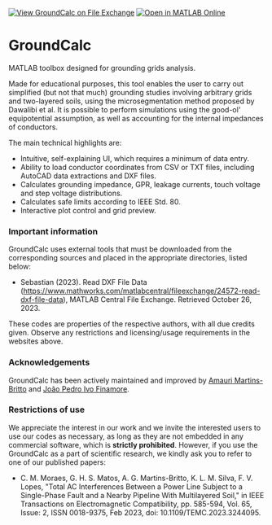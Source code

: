 [![View GroundCalc on File Exchange](https://www.mathworks.com/matlabcentral/images/matlab-file-exchange.svg)](https://www.mathworks.com/matlabcentral/fileexchange/98739-groundcalc) [![Open in MATLAB Online](https://www.mathworks.com/images/responsive/global/open-in-matlab-online.svg)](https://matlab.mathworks.com/open/github/v1?repo=amaurigmartins/groundcalc ) 

# GroundCalc

MATLAB toolbox designed for grounding grids analysis.

Made for educational purposes, this tool enables the user to carry out simplified (but not that much) grounding studies involving arbitrary grids and two-layered soils, using the microsegmentation method proposed by Dawalibi et al. It is possible to perform simulations using the good-ol' equipotential assumption, as well as accounting for the internal impedances of conductors.

The main technical highlights are:
- Intuitive, self-explaining UI, which requires a minimum of data entry.
- Ability to load conductor coordinates from CSV or TXT files, including AutoCAD data extractions and DXF files.
- Calculates grounding impedance, GPR, leakage currents, touch voltage and step voltage distributions.
- Calculates safe limits according to IEEE Std. 80.
- Interactive plot control and grid preview.

### Important information

GroundCalc uses external tools that must be downloaded from the corresponding sources and placed in the appropriate directories, listed below:

-  Sebastian (2023). Read DXF File Data (https://www.mathworks.com/matlabcentral/fileexchange/24572-read-dxf-file-data), MATLAB Central File Exchange. Retrieved October 26, 2023.

These codes are properties of the respective authors, with all due credits given. Observe any restrictions and licensing/usage requirements in the websites above.

### Acknowledgements

GroundCalc has been actively maintained and improved by [Amauri Martins-Britto](mailto:amaurigmartins@gmail.com) and [João Pedro Ivo Finamore](mailto:jpe.ivo@gmail.com).

### Restrictions of use

We appreciate the interest in our work and we invite the interested users to use our codes as necessary, as long as they are not embedded in any commercial software, which is **strictly prohibited**. However, if you use the GroundCalc as a part of scientific research, we kindly ask you to refer to one of our published papers:

- C. M. Moraes, G. H. S. Matos, A. G. Martins-Britto, K. L. M. Silva, F. V. Lopes, "Total AC Interferences Between a Power Line Subject to a Single-Phase Fault and a Nearby Pipeline With Multilayered Soil," in IEEE Transactions on Electromagnetic Compatibility, pp. 585-594, Vol. 65, Issue: 2, ISSN 0018-9375, Feb 2023, doi: 10.1109/TEMC.2023.3244095.
